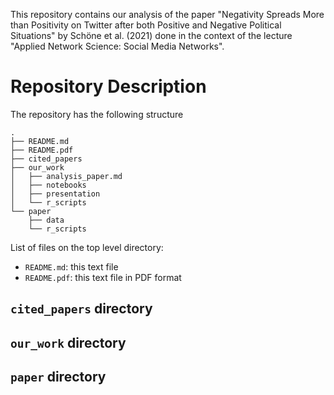 This repository contains our analysis of the paper "Negativity Spreads More than Positivity on Twitter after both Positive and Negative Political Situations" by Schöne et al. (2021) done in the context of the lecture "Applied Network Science: Social Media Networks".

# Repository Description

The repository has the following structure

```
.
├── README.md
├── README.pdf
├── cited_papers
├── our_work
│   ├── analysis_paper.md
│   ├── notebooks
│   ├── presentation
│   └── r_scripts
└── paper
    ├── data
    └── r_scripts
```

List of files on the top level directory:
- `README.md`: this text file
- `README.pdf`: this text file in PDF format

## `cited_papers` directory

## `our_work` directory

## `paper` directory